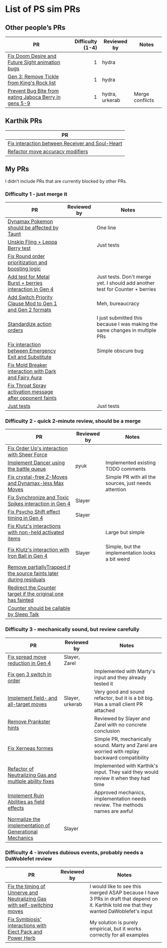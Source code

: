 # List of PS sim PRs

## Other people’s PRs

| PR | Difficulty (1-4) | Reviewed by | Notes |
| --- | ---: | --- | --- |
| [Fix Doom Desire and Future Sight animation bugs](https://github.com/smogon/pokemon-showdown/pull/11382) | 1 | hydra | |
| [Gen 3: Remove Tickle from King's Rock list](https://github.com/smogon/pokemon-showdown/pull/11479) | 1 | hydra | |
| [Prevent Bug Bite from eating Jaboca Berry in gens 5-9](https://github.com/smogon/pokemon-showdown/pull/11363) | 1 | hydra, urkerab | Merge conflicts |

## Karthik PRs
| PR |
| --- |
| [Fix interaction between Receiver and Soul-Heart](https://github.com/smogon/pokemon-showdown/pull/11299) |
| [Refactor move accuracy modifiers](https://github.com/smogon/pokemon-showdown/pull/11263) |

## My PRs

I didn’t include PRs that are currently blocked by other PRs.

### Difficulty 1 - just merge it
| PR | Reviewed by | Notes |
| --- | --- | --- |
| [Dynamax Pokemon should be affected by Taunt](https://github.com/smogon/pokemon-showdown/pull/11361) | | One line |
| [Unskip Fling + Leppa Berry test](https://github.com/smogon/pokemon-showdown/pull/10904) | | Just tests |
| [Fix Round order prioritization and boosting logic](https://github.com/smogon/pokemon-showdown/pull/10915) | | |
| [Add test for Metal Burst + berries interaction in Gen 4](https://github.com/smogon/pokemon-showdown/pull/11152) | | Just tests. Don't merge yet. I should add another test for Counter + berries |
| [Add Switch Priority Clause Mod to Gen 1 and Gen 2 formats](https://github.com/smogon/pokemon-showdown/pull/11262) | | Meh, bureaucracy |
| [Standardize action orders](https://github.com/smogon/pokemon-showdown/pull/11340) | | I just submitted this because I was making the same changes in multiple PRs |
| [Fix interaction between Emergency Exit and Substitute](https://github.com/smogon/pokemon-showdown/pull/11350) | | Simple obscure bug |
| [Fix Mold Breaker interaction with Dark and Fairy Aura](https://github.com/smogon/pokemon-showdown/pull/11370) | | |
| [Fix Throat Spray activation message after opponent faints](https://github.com/smogon/pokemon-showdown/pull/11489) | | |
| [Just tests](https://github.com/smogon/pokemon-showdown/pull/11493) | | Just tests |

### Difficulty 2 - quick 2-minute review, should be a merge
| PR | Reviewed by | Notes |
| --- | --- | --- |
| [Fix Order Up's interaction with Sheer Force](https://github.com/smogon/pokemon-showdown/pull/10891) | | |
| [Implement Dancer using the battle queue](https://github.com/smogon/pokemon-showdown/pull/10975) | pyuk | Implemented existing TODO comments |
| [Fix crystal-free Z-Moves and Dynamax-less Max Moves](https://github.com/smogon/pokemon-showdown/pull/11090) | | Simple PR with all the sources, just needs attention |
| [Fix Synchronize and Toxic Spikes interaction in Gen 4](https://github.com/smogon/pokemon-showdown/pull/11186) | Slayer | |
| [Fix Psycho Shift effect timing in Gen 4](https://github.com/smogon/pokemon-showdown/pull/11196) | Slayer | |
| [Fix Klutz's interactions with non-held activated items](https://github.com/smogon/pokemon-showdown/pull/11204) | | Large but simple |
| [Fix Klutz's interaction with Iron Ball in Gen 4](https://github.com/smogon/pokemon-showdown/pull/11205) | Slayer | Simple, but the implementation looks a bit weird |
| [Remove partiallyTrapped if the source faints later during residuals](github.com/smogon/pokemon-showdown/pull/11285) | | |
| [Redirect the Counter target if the original one has fainted](https://github.com/smogon/pokemon-showdown/pull/11383) | | |
| [Counter should be callable by Sleep Talk](https://github.com/smogon/pokemon-showdown/pull/11384) | | |

### Difficulty 3 - mechanically sound, but review carefully
| PR | Reviewed by | Notes |
| --- | --- | --- |
| [Fix spread move reduction in Gen 4](https://github.com/smogon/pokemon-showdown/pull/11180) | Slayer, Zarel | |
| [Fix gen 3 switch in order](https://github.com/smogon/pokemon-showdown/pull/11185) | | Implemented with Marty's input and they already tested it |
| [Implement field- and all-target moves](https://github.com/smogon/pokemon-showdown/pull/11211) | Slayer, urkerab | Very good and sound refactor, but it is a bit big. Has a small client PR attached |
| [Remove Prankster hints](https://github.com/smogon/pokemon-showdown/pull/11302) | | Reviewed by Slayer and Zarel with no concrete conclusion |
| [Fix Xerneas formes](https://github.com/smogon/pokemon-showdown/pull/11369) | | Simple PR, mechanically sound. Marty and Zarel are worried with replay backward compatibility |
| [Refactor of Neutralizing Gas and multiple ability fixes](https://github.com/smogon/pokemon-showdown/pull/11373) | | Implemented with Karthik's input. They said they would review it when they had time |
| [Implement Ruin Abilities as field effects](https://github.com/smogon/pokemon-showdown/pull/11371) | | Approved mechanics, implementation needs review. The methods names are awful |
| [Normalize the implementation of Generational Mechanics](https://github.com/smogon/pokemon-showdown/pull/11509) | Slayer | |

### Difficulty 4 - involves dubious events, probably needs a DaWoblefet review
| PR | Reviewed by | Notes |
| --- | --- | --- |
| [Fix the timing of Unnerve and Neutralizing Gas with self-switching moves](https://github.com/smogon/pokemon-showdown/pull/11347) | | I would like to see this merged ASAP because I have 3 PRs in draft that depend on it. Karthik told me that they wanted DaWoblefet's input |
| [Fix Symbiosis' interactions with Eject Pack and Power Herb](https://github.com/smogon/pokemon-showdown/pull/10898) | | My solution is purely empirical, but it works correctly for all examples |
